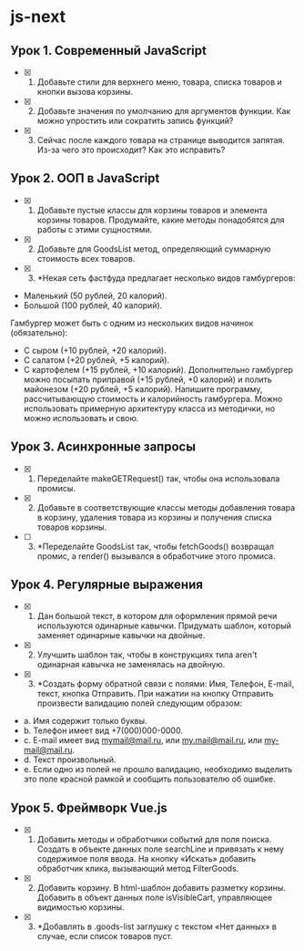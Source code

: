 # js-next

## Урок 1. Современный JavaScript
- [X] 1. Добавьте стили для верхнего меню, товара, списка товаров и кнопки вызова корзины.
- [X] 2. Добавьте значения по умолчанию для аргументов функции. Как можно упростить или сократить запись функций?
- [X] 3. Сейчас после каждого товара на странице выводится запятая. Из-за чего это происходит? Как это исправить?

## Урок 2. ООП в JavaScript
- [X] 1. Добавьте пустые классы для корзины товаров и элемента корзины товаров. Продумайте, какие методы понадобятся для работы с этими сущностями.
- [X] 2. Добавьте для GoodsList метод, определяющий суммарную стоимость всех товаров.
- [X] 3. *Некая сеть фастфуда предлагает несколько видов гамбургеров:
- Маленький (50 рублей, 20 калорий).
- Большой (100 рублей, 40 калорий).

Гамбургер может быть с одним из нескольких видов начинок (обязательно):
- С сыром (+10 рублей, +20 калорий).
- С салатом (+20 рублей, +5 калорий).
- С картофелем (+15 рублей, +10 калорий).
Дополнительно гамбургер можно посыпать приправой (+15 рублей, +0 калорий) и полить майонезом (+20 рублей, +5 калорий).
Напишите программу, рассчитывающую стоимость и калорийность гамбургера. Можно использовать примерную архитектуру класса из методички, но можно использовать и свою.

## Урок 3. Асинхронные запросы
- [X] 1. Переделайте makeGETRequest() так, чтобы она использовала промисы.
- [X] 2. Добавьте в соответствующие классы методы добавления товара в корзину, удаления товара из корзины и получения списка товаров корзины.
- [ ] 3. *Переделайте GoodsList так, чтобы fetchGoods() возвращал промис, а render() вызывался в обработчике этого промиса.

## Урок 4. Регулярные выражения
- [X] 1. Дан большой текст, в котором для оформления прямой речи используются одинарные кавычки. Придумать шаблон, который заменяет одинарные кавычки на двойные.
- [X] 2. Улучшить шаблон так, чтобы в конструкциях типа aren't одинарная кавычка не заменялась на двойную.
- [X] 3. *Создать форму обратной связи с полями: Имя, Телефон, E-mail, текст, кнопка Отправить. При нажатии на кнопку Отправить произвести валидацию полей следующим образом:
- a. Имя содержит только буквы.
- b. Телефон имеет вид +7(000)000-0000.
- c. E-mail имеет вид mymail@mail.ru, или my.mail@mail.ru, или my-mail@mail.ru.
- d. Текст произвольный.
- e. Если одно из полей не прошло валидацию, необходимо выделить это поле красной рамкой и сообщить пользователю об ошибке.

## Урок 5. Фреймворк Vue.js
- [X] 1. Добавить методы и обработчики событий для поля поиска. Создать в объекте данных поле searchLine и привязать к нему содержимое поля ввода. На кнопку «Искать» добавить обработчик клика, вызывающий метод FilterGoods.
- [X] 2. Добавить корзину. В html-шаблон добавить разметку корзины. Добавить в объект данных поле isVisibleCart, управляющее видимостью корзины.
- [X] 3. *Добавлять в .goods-list заглушку с текстом «Нет данных» в случае, если список товаров пуст.